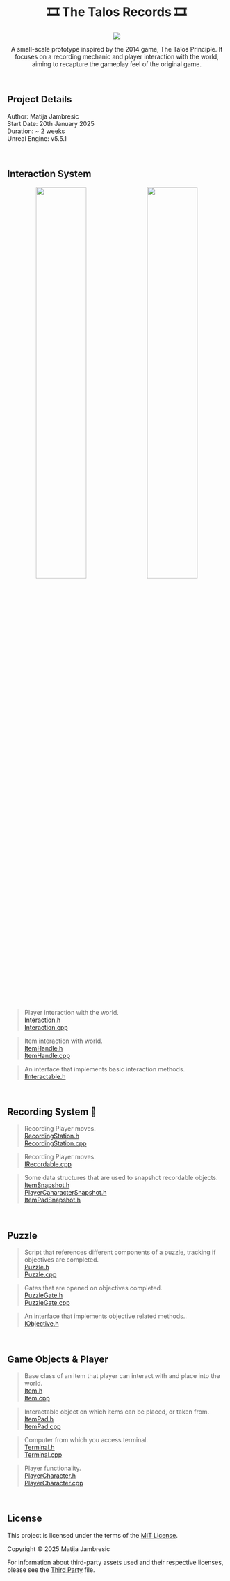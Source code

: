 <h1 align="center">
    <b>🎞️ The Talos Records 🎞️</b>
</h1>

<p align="center">
  <img src="https://github.com/user-attachments/assets/02886080-ce39-4db7-b225-f66f619ed87d"/>
</p>

<p align="center">
    A small-scale prototype inspired by the 2014 game, The Talos Principle. It focuses on a recording mechanic and player interaction with the world, aiming to recapture the gameplay feel of the original game.
</p>

<br>

## Project Details
Author: Matija Jambresic <br>
Start Date: 20th January 2025 <br>
Duration: ~ 2 weeks <br>
Unreal Engine: v5.5.1

<br>

## Interaction System
<p align="center">
  <img src="https://github.com/user-attachments/assets/cde63b04-5b00-4a75-8cc7-0fd90a86d728" style="width: 48%; margin-right: 2%;" />
  <img src="https://github.com/user-attachments/assets/f2984eef-aab0-49ef-9937-c0a081e92a86" style="width: 48%;" />
</p>

>Player interaction with the world.  
>[Interaction.h](TalosRecords/Source/TalosRecords/Interaction.h)  
>[Interaction.cpp](TalosRecords/Source/TalosRecords/Interaction.cpp)

>Item interaction with world.  
>[ItemHandle.h](TalosRecords/Source/TalosRecords/ItemHandle.h)  
>[ItemHandle.cpp](TalosRecords/Source/TalosRecords/ItemHandle.cpp)

>An interface that implements basic interaction methods.  
>[IInteractable.h](TalosRecords/Source/TalosRecords/IInteractable.h)

<br>

## Recording System 🎥
>Recording Player moves.  
>[RecordingStation.h](TalosRecords/Source/TalosRecords/RecordingStation.h)  
>[RecordingStation.cpp](TalosRecords/Source/TalosRecords/RecordingStation.cpp)

>Recording Player moves.  
>[IRecordable.cpp](TalosRecords/Source/TalosRecords/IRecordable.h)

>Some data structures that are used to snapshot recordable objects.  
>[ItemSnapshot.h](TalosRecords/Source/TalosRecords/Item.h)  
>[PlayerCaharacterSnapshot.h](TalosRecords/Source/TalosRecords/Item.h)  
>[ItemPadSnapshot.h](TalosRecords/Source/TalosRecords/Item.h)

<br>

## Puzzle
>Script that references different components of a puzzle, tracking if objectives are completed.  
>[Puzzle.h](TalosRecords/Source/TalosRecords/Puzzle.h)  
>[Puzzle.cpp](TalosRecords/Source/TalosRecords/Puzzle.cpp)

>Gates that are opened on objectives completed.  
>[PuzzleGate.h](TalosRecords/Source/TalosRecords/PuzzleGate.h)  
>[PuzzleGate.cpp](TalosRecords/Source/TalosRecords/PuzzleGate.cpp)

>An interface that implements objective related methods..  
>[IObjective.h](TalosRecords/Source/TalosRecords/IObjective.h)  

<br>

## Game Objects & Player
>Base class of an item that player can interact with and place into the world.  
>[Item.h](TalosRecords/Source/TalosRecords/Item.h)  
>[Item.cpp](TalosRecords/Source/TalosRecords/Item.cpp)

>Interactable object on which items can be placed, or taken from.  
>[ItemPad.h](TalosRecords/Source/TalosRecords/ItemPad.h)  
>[ItemPad.cpp](TalosRecords/Source/TalosRecords/Item.cpp)

>Computer from which you access terminal.  
>[Terminal.h](TalosRecords/Source/TalosRecords/Terminal.h)  
>[Terminal.cpp](TalosRecords/Source/TalosRecords/Terminal.cpp)

>Player functionality.  
>[PlayerCharacter.h](TalosRecords/Source/TalosRecords/PlayerCharacter.h)  
>[PlayerCharacter.cpp](TalosRecords/Source/TalosRecords/PlayerCharacter.cpp)

<br>

## License
This project is licensed under the terms of the [MIT License](LICENSE).

Copyright © 2025 Matija Jambresic

For information about third-party assets used and their respective licenses, please see the [Third Party](THIRDPARTY.md) file.

